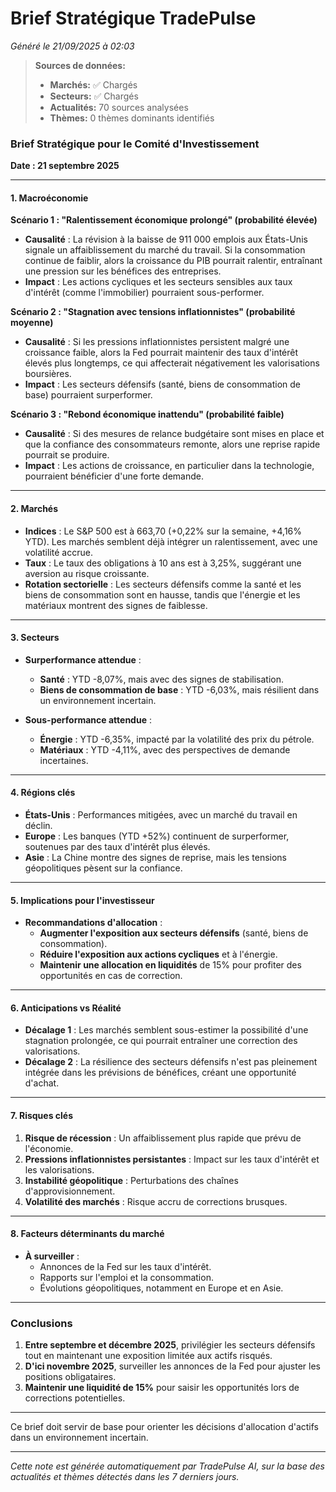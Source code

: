 # Brief Stratégique TradePulse

*Généré le 21/09/2025 à 02:03*

> **Sources de données:**
> - **Marchés:** ✅ Chargés
> - **Secteurs:** ✅ Chargés
> - **Actualités:** 70 sources analysées
> - **Thèmes:** 0 thèmes dominants identifiés

### Brief Stratégique pour le Comité d'Investissement

**Date : 21 septembre 2025**

---

#### 1. Macroéconomie

**Scénario 1 : "Ralentissement économique prolongé" (probabilité élevée)**
- **Causalité** : La révision à la baisse de 911 000 emplois aux États-Unis signale un affaiblissement du marché du travail. Si la consommation continue de faiblir, alors la croissance du PIB pourrait ralentir, entraînant une pression sur les bénéfices des entreprises.
- **Impact** : Les actions cycliques et les secteurs sensibles aux taux d'intérêt (comme l'immobilier) pourraient sous-performer.

**Scénario 2 : "Stagnation avec tensions inflationnistes" (probabilité moyenne)**
- **Causalité** : Si les pressions inflationnistes persistent malgré une croissance faible, alors la Fed pourrait maintenir des taux d'intérêt élevés plus longtemps, ce qui affecterait négativement les valorisations boursières.
- **Impact** : Les secteurs défensifs (santé, biens de consommation de base) pourraient surperformer.

**Scénario 3 : "Rebond économique inattendu" (probabilité faible)**
- **Causalité** : Si des mesures de relance budgétaire sont mises en place et que la confiance des consommateurs remonte, alors une reprise rapide pourrait se produire.
- **Impact** : Les actions de croissance, en particulier dans la technologie, pourraient bénéficier d'une forte demande.

---

#### 2. Marchés

- **Indices** : Le S&P 500 est à 663,70 (+0,22% sur la semaine, +4,16% YTD). Les marchés semblent déjà intégrer un ralentissement, avec une volatilité accrue.
- **Taux** : Le taux des obligations à 10 ans est à 3,25%, suggérant une aversion au risque croissante.
- **Rotation sectorielle** : Les secteurs défensifs comme la santé et les biens de consommation sont en hausse, tandis que l'énergie et les matériaux montrent des signes de faiblesse.

---

#### 3. Secteurs

- **Surperformance attendue** : 
  - **Santé** : YTD -8,07%, mais avec des signes de stabilisation.
  - **Biens de consommation de base** : YTD -6,03%, mais résilient dans un environnement incertain.
  
- **Sous-performance attendue** : 
  - **Énergie** : YTD -6,35%, impacté par la volatilité des prix du pétrole.
  - **Matériaux** : YTD -4,11%, avec des perspectives de demande incertaines.

---

#### 4. Régions clés

- **États-Unis** : Performances mitigées, avec un marché du travail en déclin.
- **Europe** : Les banques (YTD +52%) continuent de surperformer, soutenues par des taux d'intérêt plus élevés.
- **Asie** : La Chine montre des signes de reprise, mais les tensions géopolitiques pèsent sur la confiance.

---

#### 5. Implications pour l'investisseur

- **Recommandations d'allocation** :
  - **Augmenter l'exposition aux secteurs défensifs** (santé, biens de consommation).
  - **Réduire l'exposition aux actions cycliques** et à l'énergie.
  - **Maintenir une allocation en liquidités** de 15% pour profiter des opportunités en cas de correction.

---

#### 6. Anticipations vs Réalité

- **Décalage 1** : Les marchés semblent sous-estimer la possibilité d'une stagnation prolongée, ce qui pourrait entraîner une correction des valorisations.
- **Décalage 2** : La résilience des secteurs défensifs n'est pas pleinement intégrée dans les prévisions de bénéfices, créant une opportunité d'achat.

---

#### 7. Risques clés

1. **Risque de récession** : Un affaiblissement plus rapide que prévu de l'économie.
2. **Pressions inflationnistes persistantes** : Impact sur les taux d'intérêt et les valorisations.
3. **Instabilité géopolitique** : Perturbations des chaînes d'approvisionnement.
4. **Volatilité des marchés** : Risque accru de corrections brusques.

---

#### 8. Facteurs déterminants du marché

- **À surveiller** : 
  - Annonces de la Fed sur les taux d'intérêt.
  - Rapports sur l'emploi et la consommation.
  - Évolutions géopolitiques, notamment en Europe et en Asie.

---

### Conclusions

1. **Entre septembre et décembre 2025**, privilégier les secteurs défensifs tout en maintenant une exposition limitée aux actifs risqués.
2. **D'ici novembre 2025**, surveiller les annonces de la Fed pour ajuster les positions obligataires.
3. **Maintenir une liquidité de 15%** pour saisir les opportunités lors de corrections potentielles.

--- 

Ce brief doit servir de base pour orienter les décisions d'allocation d'actifs dans un environnement incertain.

---

*Cette note est générée automatiquement par TradePulse AI, sur la base des actualités et thèmes détectés dans les 7 derniers jours.*
